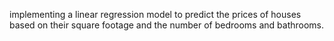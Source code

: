 implementing a linear regression model to predict the prices of houses based on their square footage and the number of bedrooms and bathrooms.
